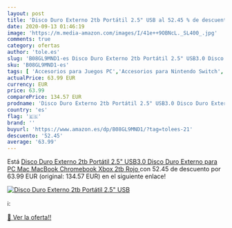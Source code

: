 ```yaml
---
layout: post
title: 'Disco Duro Externo 2tb Portátil 2.5" USB al 52.45 % de descuento'
date: 2020-09-13 01:46:19
image: 'https://m.media-amazon.com/images/I/41e++9OBNcL._SL400_.jpg'
comments: true
category: ofertas
author: 'tole.es'
slug: 'B08GL9MND1-es Disco Duro Externo 2tb Portátil 2.5" USB3.0 Disco Duro...'
sku: 'B08GL9MND1-es'
tags: [ 'Accesorios para Juegos PC','Accesorios para Nintendo Switch','Accesorios para PlayStation 4','Accesorios para PlayStation 5','Accesorios para Xbox One','Accesorios para Xbox Series X y S','Electrónica','Figuras interactivas para Nintendo 3DS y 2DS','Fundas para PlayStation 4','Fundas para Xbox One','Fundas y almacenamiento para PlayStation 4','Fundas y almacenamiento para Xbox One','Hardware y juegos para Nintendo 3DS y 2DS','Hardware y juegos para Nintendo Switch','Hardware y juegos para PlayStation 4','Hardware y juegos para PlayStation 5','Hardware y juegos para Xbox One','Hardware y juegos para Xbox Series X y S','Juego de mesa','Juegos de miniaturas','Juegos para Nintendo Switch','Juegos para PlayStation 4','Juegos para Xbox One','Juegos y Accesorios para PC','Juegos y accesorios para juegos','Juguetes','Juguetes y juegos','Mandos para Nintendo Switch','Mandos y controles para PlayStation 5','Mandos y controles para Xbox Series X y S','Packs de accesorios para PlayStation 4','Sistemas precursores y micro consolas','Videojuegos','xbox', ]
actualPrice: 63.99 EUR
currency: EUR
price: 63.99
comparePrice: 134.57 EUR
prodname: 'Disco Duro Externo 2tb Portátil 2.5" USB3.0 Disco Duro Externo para PC  Mac  MacBook  Chromebook  Xbox  2tb  Rojo '
country: 'es'
flag: '🇪🇸'
brand: ''
buyurl: 'https://www.amazon.es/dp/B08GL9MND1/?tag=tolees-21'
descuento: '52.45'
average: '63.99'
---
```


Está [Disco Duro Externo 2tb Portátil 2.5" USB3.0 Disco Duro Externo para PC  Mac  MacBook  Chromebook  Xbox  2tb  Rojo ](https://www.amazon.es/dp/B08GL9MND1/?tag=tolees-21) con 52.45 de descuento por 63.99 EUR (original: 134.57 EUR) en el siguiente enlace!

[![Disco Duro Externo 2tb Portátil 2.5" USB](https://m.media-amazon.com/images/I/41e++9OBNcL._SL400_.jpg)](https://www.amazon.es/dp/B08GL9MND1/?tag=tolees-21)

ℹ️:


[🛒 Ver la oferta!!](https://www.amazon.es/dp/B08GL9MND1/?tag=tolees-21)
